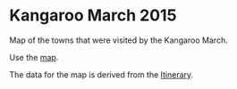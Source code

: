 # Kangaroo March 2015
Map of the towns that were visited by the Kangaroo March.

Use the
[map](http://www.nationalmap.gov.au/#clean&https://raw.githubusercontent.com/indexgeo/map/master/kangaroo-march-2015/datasource.json).

The data for the map is derived from the
[Itinerary](http://kangaroomarch.org.au/the-route/itinerary/).
